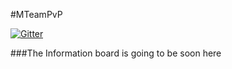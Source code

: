 #MTeamPvP

[![Gitter](https://badges.gitter.im/MCrafterss/MTeamPvP.svg)](https://gitter.im/MCrafterss/MTeamPvP?utm_source=badge&utm_medium=badge&utm_campaign=pr-badge)

###The Information board is going to be soon here
